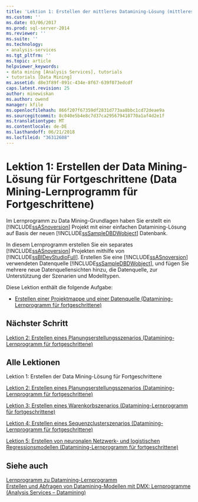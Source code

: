 ```yaml
---
title: 'Lektion 1: Erstellen der mittleres Datamining-Lösung (mittleres Datamining-Lernprogramm) | Microsoft Docs'
ms.custom: ''
ms.date: 03/06/2017
ms.prod: sql-server-2014
ms.reviewer: ''
ms.suite: ''
ms.technology:
- analysis-services
ms.tgt_pltfrm: ''
ms.topic: article
helpviewer_keywords:
- data mining [Analysis Services], tutorials
- tutorials [Data Mining]
ms.assetid: d8e3f89f-091c-434e-8f67-639f073edcdf
caps.latest.revision: 25
author: minewiskan
ms.author: owend
manager: kfile
ms.openlocfilehash: 866f207f67359df2831d773aa8bbc1cd72deae9a
ms.sourcegitcommit: 8c040e5b4e8c7d37ca295679410770a1af4d2e1f
ms.translationtype: MT
ms.contentlocale: de-DE
ms.lasthandoff: 06/21/2018
ms.locfileid: "36312608"
---
```

# <a name="lesson-1-creating-the-intermediate-data-mining-solution-intermediate-data-mining-tutorial"></a>Lektion 1: Erstellen der Data Mining-Lösung für Fortgeschrittene (Data Mining-Lernprogramm für Fortgeschrittene)
  Im Lernprogramm zu Data Mining-Grundlagen haben Sie erstellt ein [!INCLUDE[ssASnoversion](../includes/ssasnoversion-md.md)] Projekt mit einer einfachen Datamining-Lösung auf Basis der neuen [!INCLUDE[ssSampleDBDWobject](../includes/sssampledbdwobject-md.md)] Datenbank.  
  
 In diesem Lernprogramm erstellen Sie ein separates [!INCLUDE[ssASnoversion](../includes/ssasnoversion-md.md)] Projekten mithilfe von [!INCLUDE[ssBIDevStudioFull](../includes/ssbidevstudiofull-md.md)]. Erstellen Sie eine [!INCLUDE[ssASnoversion](../includes/ssasnoversion-md.md)] verwendeten Datenquelle [!INCLUDE[ssSampleDBDWobject](../includes/sssampledbdwobject-md.md)], und fügen Sie mehrere neue Datenquellensichten hinzu, die Datenquelle, zur Unterstützung der Szenarien und Modelltypen.  
  
 Diese Lektion enthält die folgende Aufgabe:  
  
-   [Erstellen einer Projektmappe und einer Datenquelle &#40;Datamining-Lernprogramm für fortgeschrittene&#41;](../../2014/tutorials/creating-a-solution-and-data-source-intermediate-data-mining-tutorial.md)  
  
## <a name="next-step"></a>Nächster Schritt  
 [Lektion 2: Erstellen eines Planungserstellungsszenarios &#40;Datamining-Lernprogramm für fortgeschrittene&#41;](../../2014/tutorials/lesson-2-building-a-forecasting-scenario-intermediate-data-mining-tutorial.md)  
  
## <a name="all-lessons"></a>Alle Lektionen  
 Lektion 1: Erstellen der Data Mining-Lösung für Fortgeschrittene  
  
 [Lektion 2: Erstellen eines Planungserstellungsszenarios &#40;Datamining-Lernprogramm für fortgeschrittene&#41;](../../2014/tutorials/lesson-2-building-a-forecasting-scenario-intermediate-data-mining-tutorial.md)  
  
 [Lektion 3: Erstellen eines Warenkorbszenarios &#40;Datamining-Lernprogramm für fortgeschrittene&#41;](../../2014/tutorials/lesson-3-building-a-market-basket-scenario-intermediate-data-mining-tutorial.md)  
  
 [Lektion 4: Erstellen eines Sequenzclusterszenarios &#40;Datamining-Lernprogramm für fortgeschrittene&#41;](../../2014/tutorials/lesson-4-build-sequence-clustering-scenario-intermediate-data-mining.md)  
  
 [Lektion 5: Erstellen von neuronalen Netzwerk- und logistischen Regressionsmodellen &#40;Datamining-Lernprogramm für fortgeschrittene&#41;](../../2014/tutorials/lesson-5-build-models-intermediate-data-mining-tutorial.md)  
  
## <a name="see-also"></a>Siehe auch  
 [Lernprogramm zu Datamining-Lernprogramm](../../2014/tutorials/basic-data-mining-tutorial.md)   
 [Erstellen und Abfragen von Datamining-Modellen mit DMX: Lernprogramme &#40;Analysis Services – Datamining&#41;](../../2014/tutorials/create-query-data-mining-models-dmx-tutorials.md)  
  
  